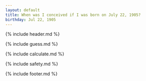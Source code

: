```yaml
---
layout: default
title: When was I conceived if I was born on July 22, 1905?
birthday: Jul 22, 1905
---
```


{% include header.md %}

{% include guess.md %}

{% include calculate.md %}

{% include safety.md %}

{% include footer.md %}



